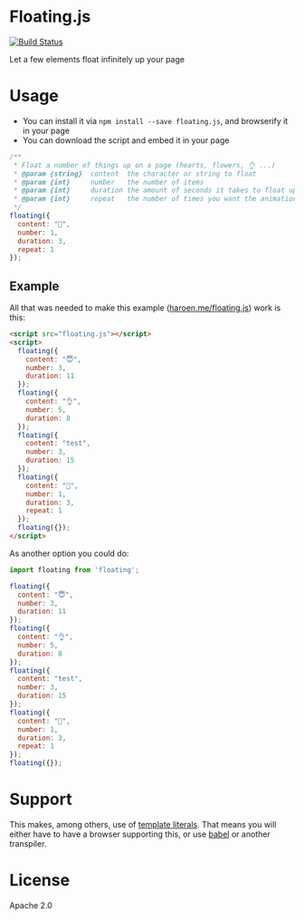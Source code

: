 # Floating.js

[![Build Status](https://travis-ci.org/Haroenv/floating.js.svg?branch=gh-pages)](https://travis-ci.org/Haroenv/floating.js)

Let a few elements float infinitely up your page

# Usage

* You can install it via `npm install --save floating.js`, and browserify it in your page
* You can download the script and embed it in your page

```js
/**
 * Float a number of things up on a page (hearts, flowers, 👌 ...)
 * @param {string}  content  the character or string to float
 * @param {int}     number   the number of items
 * @param {int}     duration the amount of seconds it takes to float up (default 10s)
 * @param {int}     repeat   the number of times you want the animation to repeat (default: 'infinite')
 */
floating({
  content: "🙋",
  number: 1,
  duration: 3,
  repeat: 1
});
```

## Example

All that was needed to make this example ([haroen.me/floating.js](https://haroen.me/floating.js)) work is this:

```html
<script src="floating.js"></script>
<script>
  floating({
    content: "😇",
    number: 3,
    duration: 11
  });
  floating({
    content: "👌",
    number: 5,
    duration: 8
  });
  floating({
    content: "test",
    number: 3,
    duration: 15
  });
  floating({
    content: "🙋",
    number: 1,
    duration: 3,
    repeat: 1
  });
  floating({});
</script>
```

As another option you could do:

```js
import floating from 'floating';

floating({
  content: "😇",
  number: 3,
  duration: 11
});
floating({
  content: "👌",
  number: 5,
  duration: 8
});
floating({
  content: "test",
  number: 3,
  duration: 15
});
floating({
  content: "🙋",
  number: 1,
  duration: 3,
  repeat: 1
});
floating({});
```

# Support

This makes, among others, use of [template literals](https://developer.mozilla.org/en-US/docs/Web/JavaScript/Reference/Template_literals). That means you will either have to have a browser supporting this, or use [babel](https://babeljs.io) or another transpiler.

# License

Apache 2.0
